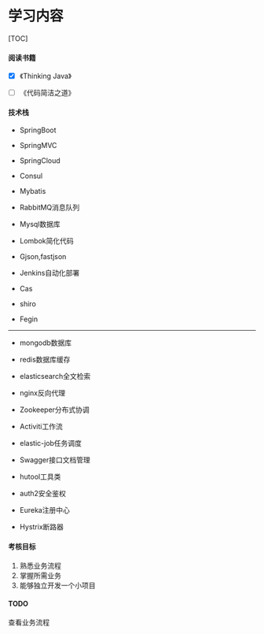 # 学习内容

[TOC]

#### 阅读书籍

- [x] 《Thinking Java》 

- [ ] 《代码简洁之道》



#### 技术栈

- SpringBoot

- SpringMVC

- SpringCloud

- Consul

- Mybatis

- RabbitMQ消息队列

- Mysql数据库

- Lombok简化代码

- Gjson,fastjson

- Jenkins自动化部署

- Cas 

- shiro

- Fegin

- ---

- mongodb数据库

- redis数据库缓存

- elasticsearch全文检索

- nginx反向代理

- Zookeeper分布式协调

- Activiti工作流

- elastic-job任务调度

- Swagger接口文档管理

- hutool工具类

- auth2安全鉴权

- Eureka注册中心

- Hystrix断路器

  

#### 考核目标

1. 熟悉业务流程
2. 掌握所需业务
3. 能够独立开发一个小项目

#### TODO

查看业务流程